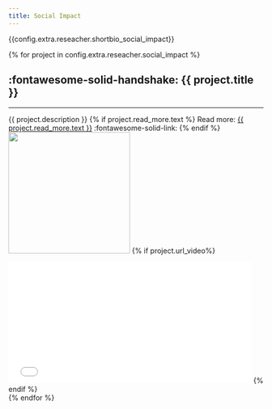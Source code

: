 ```yaml
---
title: Social Impact
---
```


{{config.extra.reseacher.shortbio_social_impact}}

{% for project in config.extra.reseacher.social_impact %}
## :fontawesome-solid-handshake: **{{ project.title }}**
------------------------------------
{{ project.description }}
{% if project.read_more.text %}
  Read more: <a href="{{ project.read_more.url }}">{{ project.read_more.text }}</a> :fontawesome-solid-link:
{% endif %}
<img  style="width: 240px; hight: 240px" src="{{ project.logo}}">
{% if project.url_video%}
  <iframe width="480" height="240" src="{{ project.url_video }}"frameborder="0"></iframe>
{% endif %}
<br>
{% endfor %}